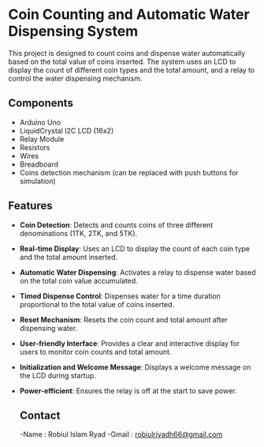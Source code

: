 # Coin Counting and Automatic Water Dispensing System

This project is designed to count coins and dispense water automatically based on the total value of coins inserted. The system uses an LCD to display the count of different coin types and the total amount, and a relay to control the water dispensing mechanism.

## Components

- Arduino Uno
- LiquidCrystal I2C LCD (16x2)
- Relay Module
- Resistors
- Wires
- Breadboard
- Coins detection mechanism (can be replaced with push buttons for simulation)

## Features

- **Coin Detection**: Detects and counts coins of three different denominations (1TK, 2TK, and 5TK).
- **Real-time Display**: Uses an LCD to display the count of each coin type and the total amount inserted.
- **Automatic Water Dispensing**: Activates a relay to dispense water based on the total coin value accumulated.
- **Timed Dispense Control**: Dispenses water for a time duration proportional to the total value of coins inserted.
- **Reset Mechanism**: Resets the coin count and total amount after dispensing water.
- **User-friendly Interface**: Provides a clear and interactive display for users to monitor coin counts and total amount.
- **Initialization and Welcome Message**: Displays a welcome message on the LCD during startup.
- **Power-efficient**: Ensures the relay is off at the start to save power.

  ## Contact

  -Name  : Robiul Islam Ryad
  -Gmail : robiulriyadh66@gmail.com
